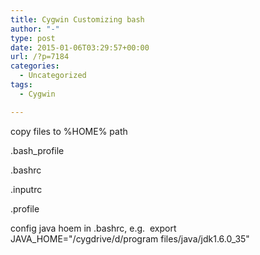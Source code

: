 ```yaml
---
title: Cygwin Customizing bash
author: "-"
type: post
date: 2015-01-06T03:29:57+00:00
url: /?p=7184
categories:
  - Uncategorized
tags:
  - Cygwin

---
```

copy files to %HOME% path

.bash_profile

.bashrc

.inputrc

.profile


config java hoem in .bashrc, e.g.  export JAVA_HOME="/cygdrive/d/program files/java/jdk1.6.0_35"